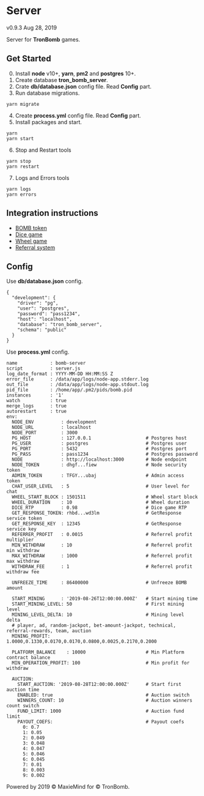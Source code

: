 # Server
v0.9.3 Aug 28, 2019

Server for **TronBomb** games.

## Get Started

0. Install **node** v10+, **yarn**, **pm2** and **postgres** 10+.
1. Create database **tron_bomb_server**.
2. Crate **db/database.json** config file. Read **Config** part.
3. Run database migrations.

```
yarn migrate
```

4. Create **process.yml** config file. Read **Config** part.
5. Install packages and start.
```
yarn
yarn start
```
6. Stop and Restart tools
```
yarn stop
yarn restart
```
7. Logs and Errors tools
```
yarn logs
yarn errors
```

## Integration instructions

* [BOMB token](./docs/BOMB.md)
* [Dice game](./docs/Dice.md)
* [Wheel game](./docs/Wheel.md)
* [Referral system](./docs/Referral.md)

## Config

Use **db/database.json** config.

```
{
  "development": {
    "driver": "pg",
    "user": "postgres",
    "password": "pass1234",
    "host": "localhost",
    "database": "tron_bomb_server",
    "schema": "public"
  }
}
```

Use **process.yml** config.

```
name            : bomb-server
script          : server.js
log_date_format : YYYY-MM-DD HH:MM:SS Z
error_file      : /data/app/logs/node-app.stderr.log
out_file        : /data/app/logs/node-app.stdout.log
pid_file        : /home/app/.pm2/pids/bomb.pid
instances       : '1'
watch           : true
merge_logs      : true
autorestart     : true
env:
  NODE_ENV          : development
  NODE_URL          : localhost
  NODE_PORT         : 3000
  PG_HOST           : 127.0.0.1                    # Postgres host
  PG_USER           : postgres                     # Postgres user
  PG_PORT           : 5432                         # Postgres port
  PG_PASS           : pass1234                     # Postgres password
  NODE              : http://localhost:3000        # Node endpoint
  NODE_TOKEN        : dhgf...fiew                  # Node security token
  ADMIN_TOKEN       : TFGY...ubaj                  # Admin access token
  CHAT_USER_LEVEL   : 5                            # User level for chat
  WHEEL_START_BLOCK : 1501511                      # Wheel start block
  WHEEL_DURATION    : 10                           # Wheel duration
  DICE_RTP          : 0.98                         # Dice game RTP
  GET_RESPONSE_TOKEN: rhbd...wd3lm                 # GetResponse service token
  GET_RESPONSE_KEY  : 12345                        # GetResponse service key
  REFERRER_PROFIT   : 0.0015                       # Referrel profit multiplier
  MIN_WITHDRAW      : 10                           # Referrel profit min withdraw
  MAX_WITHDRAW      : 1000                         # Referrel profit max withdraw
  WITHDRAW_FEE      : 1                            # Referrel profit withdraw fee

  UNFREEZE_TIME     : 86400000                     # Unfreeze BOMB amount

  START_MINING      : '2019-08-26T12:00:00.000Z'   # Start mining time
  START_MINING_LEVEL: 50                           # First mining level
  MINING_LEVEL_DELTA: 10                           # Mining level delta
  # player, ad, random-jackpot, bet-amount-jackpot, technical, referral-rewards, team, auction
  MINING_PROFIT: 1.0000,0.1330,0.0170,0.0170,0.0800,0.0025,0.2170,0.2000

  PLATFORM_BALANCE    : 10000                      # Min Platform contract balance
  MIN_OPERATION_PROFIT: 100                        # Min profit for withdraw

  AUCTION:
    START_AUCTION: '2019-08-28T12:00:00.000Z'      # Start first auction time
    ENABLED: true                                  # Auction switch
    WINNERS_COUNT: 10                              # Auction winners count switch
    FUND_LIMIT: 1000                               # Auction fund limit
    PAYOUT_COEFS:                                  # Payout coefs
      0: 0.7
      1: 0.05
      2: 0.049
      3: 0.048
      4: 0.047
      5: 0.046
      6: 0.045
      7: 0.01
      8: 0.003
      9: 0.002
```

Powered by 2019 © MaxieMind for © TronBomb.
